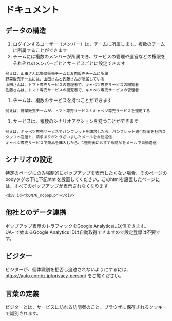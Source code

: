 # ドキュメント

## データの構造
1. ログインするユーザー（メンバー）は、チームに所属します。複数のチームに所属することができます
1. チームには複数のメンバーが所属でき、サービスの管理や運営などの権限をそれぞれのメンバーごととサービスごとに設定できます
```
例えば、山田さんは野菜販売チームとお肉販売チームに所属
野菜販売チームには、山田さんと佐藤さんが所属している
山田さんは、トマト専売サービスの管理者で、キャベツ専売サービスの閲覧者
佐藤さんは、トマト専売サービスの閲覧者で、キャベツ専売サービスの管理者
```
1. チームは、複数のサービスを持つことができます
```
例えば、野菜販売チームが、トマト専売サービスとキャベツ専売サービスを運用する
```
1. サービスは、複数のシナリオアクションを持つことができます
```
例えば、キャベツ専売サービスでパンフレットを請求したら、パンフレット送付指示を社内スタッフへ送信と、請求ありがとうざいましたメールを自動送信
キャベツ専売サービスで商品を購入したら、1週間後におすすめ商品をメールで自動送信
```

## シナリオの設定
特定のページにのみ強制的にポップアップを表示したくない場合、そのページのbodyタグの下に下記htmlを設置してください。このhtmlを設置したページには、すべてのポップアップが表示されなくなります
```
<div id="bQN7U_nopopup"></div>
```

## 他社とのデータ連携
ポップアップ表示のトラフィックをGoogle Analyticsに送信できます。  
UAｰ で始まるGoogle Analytics IDは自動取得できますので設定登録は不要です。

## ビジター
ビジターが、個体識別を拒否し追跡されないようにするには、https://auto.combz.jp/privacy-person/ をご覧ください。

## 言葉の定義
ビジターとは、サービスに訪れる訪問者のこと。ブラウザに保存されるクッキーで識別されます。
